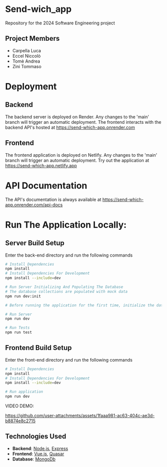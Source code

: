 # Send-wich_app

Repository for the 2024 Software Engineering project

## Project Members

- Carpella Luca
- Eccel Niccolò
- Tomè Andrea
- Zini Tommaso

# Deployment

## Backend

The backend server is deployed on Render. Any changes to the 'main' branch will trigger an automatic deployment.
The frontend interacts with the backend API's hosted at https://send-which-app.onrender.com

## Frontend

The frontend application is deployed on Netlify. Any changes to the 'main' branch will trigger an automatic deployment.
Try out the application at https://send-which-app.netlify.app

# API Documentation

The API's documentation is always available at https://send-which-app.onrender.com/api-docs

# Run The Application Locally:

## Server Build Setup

Enter the back-end directory and run the following commands

```bash
# Install Dependencies
npm install
# Install Dependencies For Development
npm install --include=dev

# Run Server Initializing And Populating The Database
# The database collections are populated with mock data
npm run dev:init

# Before running the application for the first time, initialize the database

# Run Server
npm run dev

# Run Tests
npm run test
```

## Frontend Build Setup

Enter the front-end directory and run the following commands

```bash
# Install Dependencies
npm install
# Install Dependencies For Development
npm install --include=dev

# Run application
npm run dev
```

VIDEO DEMO:


https://github.com/user-attachments/assets/1faaa981-ac63-404c-ae3d-b8874e8c2715



## Technologies Used

- **Backend**: [Node.js](https://nodejs.org/), [Express](https://expressjs.com/)
- **Frontend**: [Vue.js](https://vuejs.org/), [Quasar](https://quasar.dev/)
- **Database**: [MongoDb](https://www.mongodb.com/)
